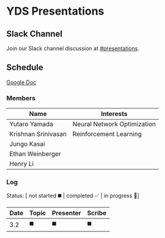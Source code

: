 # YDS Presentations

## Slack Channel
Join our Slack channel discussion at [#presentations](https://yds.slack.com/messages/presentations/).

## Schedule
[Google Doc](https://docs.google.com/spreadsheets/d/1uwUNDsc-lluuQj6eQeMIe8JOr9RhUuWPB18_0HTrwDA/edit#gid=2143069508)


### Members
| Name |  Interests |
|------|--------|
|Yutaro Yamada | Neural Network Optimization |
|Krishnan Srinivasan | Reinforcement Learning |
|Jungo Kasai||
|Ethan Weinberger||
|Henry Li||


### Log
Status: [ not started :black_medium_square: | completed :white_check_mark: | in progress :speech_balloon:]

| Date | Topic | Presenter | Scribe |
|------|-------|-----------|--------|
| 3.2  |:black_medium_square:|:black_medium_square:|:black_medium_square:|
